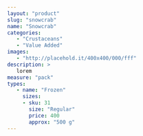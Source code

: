 ```yaml
---
layout: "product"
slug: "snowcrab"
name: "Snowcrab"
categories:
   - "Crustaceans"
   - "Value Added"
images:
   - "http://placehold.it/400x400/000/fff"
description: >
   lorem
measure: "pack"
types: 
   - name: "Frozen"
     sizes: 
     - sku: 31
       size: "Regular"
       price: 400
       approx: "500 g"
---
```

